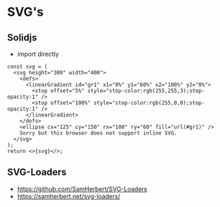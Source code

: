 # SVG's

## Solidjs

- import directly

```tsx
const svg = (
  <svg height="300" width="400">
    <defs>
      <linearGradient id="gr1" x1="0%" y1="60%" x2="100%" y2="0%">
        <stop offset="5%" style="stop-color:rgb(255,255,3);stop-opacity:1" />
        <stop offset="100%" style="stop-color:rgb(255,0,0);stop-opacity:1" />
      </linearGradient>
    </defs>
    <ellipse cx="125" cy="150" rx="100" ry="60" fill="url(#gr1)" />
    Sorry but this browser does not support inline SVG.
  </svg>
);
return <>{svg}</>;
```

## SVG-Loaders

- <https://github.com/SamHerbert/SVG-Loaders>
- <https://samherbert.net/svg-loaders/>
